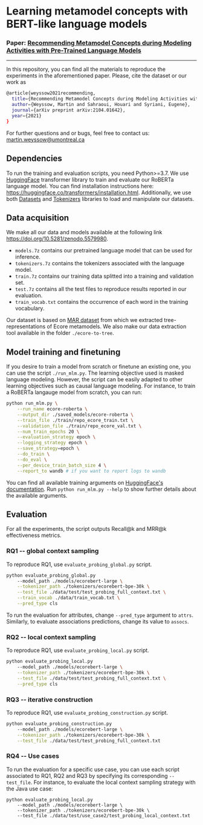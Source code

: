 # Learning metamodel concepts with BERT-like language models
### Paper: [Recommending Metamodel Concepts during Modeling Activities with Pre-Trained Language Models](https://arxiv.org/abs/2104.01642)
---
In this repository, you can find all the materials to reproduce the experiments in the aforementioned paper. 
Please, cite the dataset or our work as
```sh
@article{weyssow2021recommending,
  title={Recommending Metamodel Concepts during Modeling Activities with Pre-Trained Language Models},
  author={Weyssow, Martin and Sahraoui, Houari and Syriani, Eugene},
  journal={arXiv preprint arXiv:2104.01642},
  year={2021}
}
```
For further questions and or bugs, feel free to contact us: martin.weyssow@umontreal.ca

## Dependencies
To run the training and evaluation scripts, you need Python>=3.7. 
We use [HuggingFace](https://huggingface.co/) transformer library to train and evaluate our RoBERTa language model. You can find installation instructions here: https://huggingface.co/transformers/installation.html. 
Additionally, we use both [Datasets](https://huggingface.co/docs/datasets/) and [Tokenizers](https://huggingface.co/docs/tokenizers/python/latest/) libraries to load and manipulate our datasets.

## Data acquisition
We make all our data and models available at the following link  https://doi.org/10.5281/zenodo.5579980.

- ```models.7z``` contains our pretrained language model that can be used for inference.
- ```tokenizers.7z``` contains the tokenizers associated with the language model.
- ```train.7z``` contains our training data splitted into a training and validation set.
- ```test.7z``` contains all the test files to reproduce results reported in our evaluation.
- ```train_vocab.txt``` contains the occurrence of each word in the training vocabulary.

Our dataset is based on [MAR dataset]([http://mar-search.org/experiments/models20/](http://mar-search.org/experiments/models20/)) from which we extracted tree-representations of Ecore metamodels. 
We also make our data extraction tool available in the folder ```./ecore-to-tree```.

## Model training and finetuning
If you desire to train a model from scratch or finetune an existing one, you can use the script ```./run_mlm.py```. 
The learning objective used is masked language modeling. However, the script can be easily adapted to other learning objectives such as causal language modeling. 
For instance, to train a RoBERTa langauge model from scratch, you can run:
```sh
python run_mlm.py \
    --run_name ecore-roberta \
    --output_dir ./saved_models/ecore-roberta \
    --train_file ./train/repo_ecore_train.txt \
    --validation_file ./train/repo_ecore_val.txt \
    --num_train_epochs 20 \
    --evaluation_strategy epoch \
    --logging_strategy epoch \
    --save_strategy=epoch \
    --do_train \
    --do_eval \
    --per_device_train_batch_size 4 \
    --report_to wandb # if you want to report logs to wandb
```
You can find all available training arguments on [HuggingFace's documentation](https://huggingface.co/transformers/main_classes/trainer.html). 
Run ```python run_mlm.py --help``` to show further details about the available arguments. 

## Evaluation
For all the experiments, the script outputs Recall@k and MRR@k effectiveness metrics.
### RQ1 -- global context sampling
To reproduce RQ1, use ```evaluate_probing_global.py``` script. 
```sh
python evaluate_probing_global.py
    --model_path ./models/ecorebert-large \
    --tokenizer_path ./tokenizers/ecorebert-bpe-30k \
    --test_file ./data/test/test_probing_full_context.txt \
    --train_vocab ./data/train_vocab.txt \
    --pred_type cls
```
To run the evaluation for attributes, change ```--pred_type``` argument to ```attrs```. Similarly, to evaluate associations predictions, change its value to ```assocs```.
### RQ2 -- local context sampling
To reproduce RQ1, use ```evaluate_probing_local.py``` script. 
```sh
python evaluate_probing_local.py
    --model_path ./models/ecorebert-large \
    --tokenizer_path ./tokenizers/ecorebert-bpe-30k \
    --test_file ./data/test/test_probing_full_context.txt \
    --pred_type cls
```
### RQ3 -- iterative construction
To reproduce RQ1, use ```evaluate_probing_construction.py``` script. 
```sh
python evaluate_probing_construction.py
    --model_path ./models/ecorebert-large \
    --tokenizer_path ./tokenizers/ecorebert-bpe-30k \
    --test_file ./data/test/test_probing_full_context.txt
```
### RQ4 -- Use cases
To run the evaluation for a specific use case, you can use each script associated to RQ1, RQ2 and RQ3 by specifying its corresponding ```--test_file```. 
For instance, to evaluate the local context sampling strategy with the Java use case:
```
python evaluate_probing_local.py
    --model_path ./models/ecorebert-large \
    --tokenizer_path ./tokenizers/ecorebert-bpe-30k \
    --test_file ./data/test/use_case2/test_probing_local_context.txt
```
